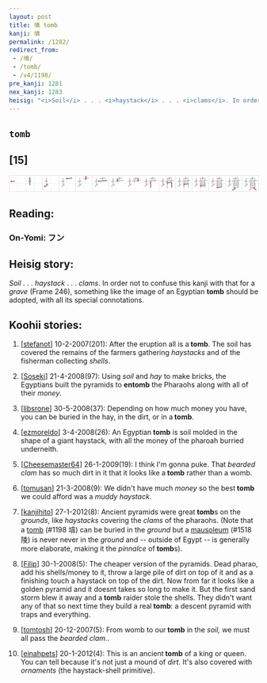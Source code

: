 ```yaml
---
layout: post
title: 墳 tomb
kanji: 墳
permalink: /1282/
redirect_from:
 - /墳/
 - /tomb/
 - /v4/1198/
pre_kanji: 1281
nex_kanji: 1283
heisig: "<i>Soil</i> . . . <i>haystack</i> . . . <i>clams</i>. In order not to confuse this kanji with that for a <i>grave</i> (Frame 246), something like the image of an Egyptian <b>tomb</b> should be adopted, with all its special connotations."
---
```


## `tomb`

## [15]

<div class="stroke"><img src="../images/E5A2B3.png" /></div>

## Reading:

### On-Yomi: フン

## Heisig story:

<i>Soil</i> . . . <i>haystack</i> . . . <i>clams</i>. In order not to confuse this kanji with that for a <i>grave</i> (Frame 246), something like the image of an Egyptian <b>tomb</b> should be adopted, with all its special connotations.

## Koohii stories:

1) [<a href="http://kanji.koohii.com/profile/stefanot">stefanot</a>] 10-2-2007(201): After the eruption all is a<strong> tomb</strong>. The soil has covered the remains of the farmers gathering <em>haystacks</em> and of the fisherman collecting <em>shells</em>.

2) [<a href="http://kanji.koohii.com/profile/Soseki">Soseki</a>] 21-4-2008(97): Using <em>soil</em> and <em>hay</em> to make bricks, the Egyptians built the pyramids to <strong>entomb</strong> the Pharaohs along with all of their <em>money</em>.

3) [<a href="http://kanji.koohii.com/profile/libsrone">libsrone</a>] 30-5-2008(37): Depending on how much money you have, you can be buried in the hay, in the dirt, or in a<strong> tomb</strong>.

4) [<a href="http://kanji.koohii.com/profile/ezmoreldo">ezmoreldo</a>] 3-4-2008(26): An Egyptian<strong> tomb</strong> is soil molded in the shape of a giant haystack, with all the money of the pharoah burried underneith.

5) [<a href="http://kanji.koohii.com/profile/Cheesemaster64">Cheesemaster64</a>] 26-1-2009(19): I think I&#039;m gonna puke. That <em>bearded clam</em> has so much dirt in it that it looks like a<strong> tomb</strong> rather than a womb.

6) [<a href="http://kanji.koohii.com/profile/tomusan">tomusan</a>] 21-3-2008(9): We didn&#039;t have much <em>money</em> so the best<strong> tomb</strong> we could afford was a <em>muddy haystack</em>.

7) [<a href="http://kanji.koohii.com/profile/kanjihito">kanjihito</a>] 27-1-2012(8): Ancient pyramids were great<strong> tomb</strong>s on the <em>grounds</em>, like <em>haystacks</em> covering the <em>clams</em> of the pharaohs. (Note that a <a href="../v4/1198">tomb</a> (#1198 墳) can be buried in the <em>ground</em> but a <a href="../v4/1518">mausoleum</a> (#1518 陵) is never never in the <em>ground</em> and -- outside of Egypt -- is generally more elaborate, making it the <em>pinnalce</em> of<strong> tomb</strong>s).

8) [<a href="http://kanji.koohii.com/profile/Filip">Filip</a>] 30-1-2008(5): The cheaper version of the pyramids. Dead pharao, add his shells/money to it, throw a large pile of dirt on top of it and as a finishing touch a haystack on top of the dirt. Now from far it looks like a golden pyramid and it doesnt takes so long to make it. But the first sand storm blew it away and a<strong> tomb</strong> raider stole the shells. They didn&#039;t want any of that so next time they build a real<strong> tomb</strong>: a descent pyramid with traps and everything.

9) [<a href="http://kanji.koohii.com/profile/tomtosh">tomtosh</a>] 20-12-2007(5): From womb to our<strong> tomb</strong> in the <em>soil,</em> we must all pass the <em>bearded clam.</em>.

10) [<a href="http://kanji.koohii.com/profile/einahpets">einahpets</a>] 20-1-2012(4): This is an ancient<strong> tomb</strong> of a king or queen. You can tell because it&#039;s not just a mound of <em>dirt</em>. It&#039;s also covered with <em>ornaments</em> (the haystack-shell primitive).
